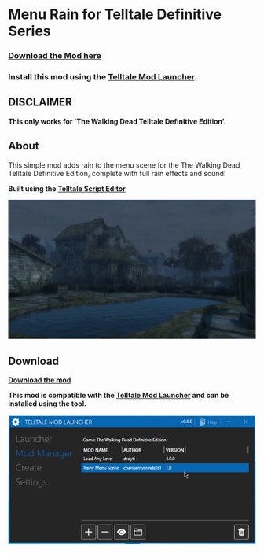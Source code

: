 # Menu Rain for Telltale Definitive Series

### [Download the Mod here](https://github.com/changemymindpls/TTDS-MenuRain/releases)

### Install this mod using the [Telltale Mod Launcher](https://github.com/Telltale-Modding-Group/TelltaleModLauncher).

## DISCLAIMER

**This only works for 'The Walking Dead Telltale Definitive Edition'.**

## About

This simple mod adds rain to the menu scene for the The Walking Dead Telltale Definitive Edition, complete with full rain effects and sound!

**Built using the [Telltale Script Editor](https://github.com/Telltale-Modding-Group/Telltale-Script-Editor)**

![Screenshot 1](screenshots/main-preview.png)

## Download

**[Download the mod](https://github.com/changemymindpls/TTDS-MenuRain/releases)**

**This mod is compatible with the [Telltale Mod Launcher](https://github.com/Telltale-Modding-Group/TelltaleModLauncher) and can be installed using the tool.**

![Screenshot 2](screenshots/launcher-preview.png)
